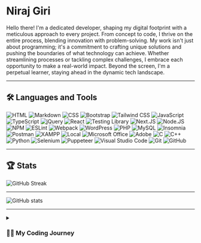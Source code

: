 # Niraj Giri

Hello there! I'm a dedicated developer, shaping my digital footprint with a meticulous approach to every project. From concept to code, I thrive on the entire process, blending innovation with problem-solving. My work isn't just about programming; it's a commitment to crafting unique solutions and pushing the boundaries of what technology can achieve. Whether streamlining processes or tackling complex challenges, I embrace each opportunity to make a real-world impact. Beyond the screen, I'm a perpetual learner, staying ahead in the dynamic tech landscape.

---

## 🛠️ Languages and Tools

<!-- https://simpleicons.org/-->

<div>
   <img src="https://img.shields.io/badge/html5-E34F26?style=for-the-badge&logo=html5&logoColor=white" title="HTML"/>
   <img src="https://img.shields.io/badge/markdown-000000?style=for-the-badge&logo=markdown&logoColor=white" title="Markdown"/>
   <img src="https://img.shields.io/badge/css3-1572B6?style=for-the-badge&logo=css3&logoColor=white" title="CSS"/>
   <img src="https://img.shields.io/badge/bootstrap-7952B3?style=for-the-badge&logo=bootstrap&logoColor=white" title="Bootstrap"/>
   <img src="https://img.shields.io/badge/tailwind css-06B6D4?style=for-the-badge&logo=tailwindcss&logoColor=white" title="Tailwind CSS"/>
   <img src="https://img.shields.io/badge/javascript-F7DF1E?style=for-the-badge&logo=javascript&logoColor=white" title="JavaScript"/>
   <img src="https://img.shields.io/badge/typescript-3178C6?style=for-the-badge&logo=typescript&logoColor=white" title="TypeScript"/>
   <img src="https://img.shields.io/badge/jquery-0769AD?style=for-the-badge&logo=jquery&logoColor=white" title="jQuery"/>
   <img src="https://img.shields.io/badge/react-61DAFB?style=for-the-badge&logo=react&logoColor=white" title="React"/>
   <img src="https://img.shields.io/badge/testing library-E33332?style=for-the-badge&logo=testinglibrary&logoColor=white" title="Testing Library"/>
   <img src="https://img.shields.io/badge/nextdotjs-000000?style=for-the-badge&logo=nextdotjs&logoColor=white" title="Next.JS" />
   <img src="https://img.shields.io/badge/nodedotjs-339933?style=for-the-badge&logo=nodedotjs&logoColor=white" title="Node.JS"/>
   <img src="https://img.shields.io/badge/npm-CB3837?style=for-the-badge&logo=npm&logoColor=white" title="NPM"/>
   <img src="https://img.shields.io/badge/eslint-4B3263?style=for-the-badge&logo=eslint&logoColor=white" title="ESLint"/>
   <img src="https://img.shields.io/badge/webpack-333333?style=for-the-badge&logo=webpack&logoColor=white" title="Webpack"/>
   <img src="https://img.shields.io/badge/wordpress-21759B?style=for-the-badge&logo=wordpress&logoColor=white" title="WordPress"/>
   <img src="https://img.shields.io/badge/php-777BB4?style=for-the-badge&logo=php&logoColor=white" title="PHP"/>
   <img src="https://img.shields.io/badge/mysql-4479A1?style=for-the-badge&logo=mysql&logoColor=white" title="MySQL"/>
   <img src="https://img.shields.io/badge/insomnia-4000BF?style=for-the-badge&logo=insomnia&logoColor=white" title="Insomnia"/>
   <img src="https://img.shields.io/badge/postman-FF6C37?style=for-the-badge&logo=postman&logoColor=white" title="Postman"/>
   <img src="https://img.shields.io/badge/xampp-FB7A24?style=for-the-badge&logo=xampp&logoColor=white" title="XAMPP"/>
   <img src="https://img.shields.io/badge/local-51BB7B?style=for-the-badge&logo=local&logoColor=white" title="Local"/>
   <img src="https://img.shields.io/badge/microsoft office-D83B01?style=for-the-badge&logo=microsoft&logoColor=white" title="Microsoft Office"/>
   <img src="https://img.shields.io/badge/adobe-FF0000?style=for-the-badge&logo=adobe&logoColor=white" title="Adobe"/>
   <img src="https://img.shields.io/badge/c-A8B9CC?style=for-the-badge&logo=c&logoColor=white" title="C"/>
   <img src="https://img.shields.io/badge/c++-00599C?style=for-the-badge&logo=cplusplus&logoColor=white" title="C++"/>
   <img src="https://img.shields.io/badge/python-3776AB?style=for-the-badge&logo=python&logoColor=white" title="Python"/>
   <img src="https://img.shields.io/badge/selenium-43B02A?style=for-the-badge&logo=selenium&logoColor=white" title="Selenium"/>
   <img src="https://img.shields.io/badge/puppeteer-40B5A4?style=for-the-badge&logo=puppeteer&logoColor=white" title="Puppeteer"/>
   <img src="https://img.shields.io/badge/visual studio code-007ACC?style=for-the-badge&logo=visualstudiocode&logoColor=white" title="Visual Studio Code" />
   <img src="https://img.shields.io/badge/git-181717?style=for-the-badge&logo=git&logoColor=white" title="Git"/>
   <img src="https://img.shields.io/badge/github-181717?style=for-the-badge&logo=github&logoColor=white" title="GitHub"/>
</div>

---

## 🏆 Stats

![GitHub Streak](https://streak-stats.demolab.com?user=nirajgiriXD&theme=gruvbox&border_radius=4.5)

---

![GitHub stats](https://github-readme-stats.vercel.app/api?username=nirajgiriXD&show_icons=true&theme=gruvbox)

---

<details>
   <summary>
      <h3>👨‍💻 My Coding Journey</h3>
   </summary>
   <p>
      I began my coding journey as a computer engineering student, fueled by curiosity and a deep desire to understand how things were made and how they worked. I delved into various programming languages, frameworks, and tools. Mastering frontend technologies like HTML, CSS, and JavaScript, I honed my skills in crafting visually appealing and user-friendly interfaces. Simultaneously, I dived into backend development, learning languages such as PHP and JavaScript with CMS like WordPress. This comprehensive skill set ultimately led me to become a full stack developer, capable of seamlessly bridging the gap between frontend and backend development, and bringing my own ideas to life.
   </p>
   <p>
      Today, as a full stack developer, I relish the opportunity to design and develop my own applications and websites, providing end-to-end solutions and a seamless user experience. The satisfaction of transforming abstract concepts into tangible, functional programs fuels my passion for this field. I continuously seek to stay updated with the latest technologies and industry trends, committed to lifelong learning and growth. As I embark on new challenges, I am excited about the endless possibilities that lie ahead and the opportunity to create innovative digital experiences that have a positive impact.
   </p>
   <p>
      Come along on this thrilling adventure as we continue to shape the digital world, one thoughtful line of code at a time.
   </p>
</details>
